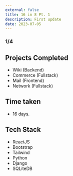 ```yaml
---
external: false
title: 16 in 8 Pt. 1
description: First update
date: 2023-07-05
---
```

### 1/4

## Projects Completed
- Wiki (Backend)
- Commerce (Fullstack)
- Mail (Frontend)
- Network (Fullstack)

## Time taken
- 16 days.

## Tech Stack
- ReactJS
- Bootstrap
- Tailwind
- Python
- Django 
- SQLiteDB
